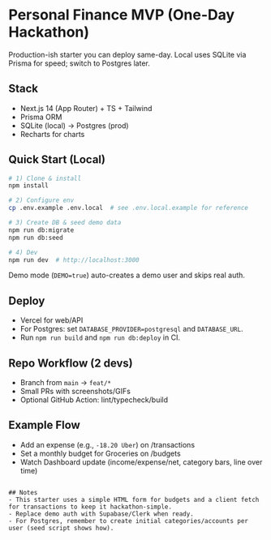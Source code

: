 # Personal Finance MVP (One-Day Hackathon)

Production-ish starter you can deploy same-day. Local uses SQLite via Prisma for speed; switch to Postgres later.

## Stack
- Next.js 14 (App Router) + TS + Tailwind
- Prisma ORM
- SQLite (local) → Postgres (prod)
- Recharts for charts

## Quick Start (Local)
```bash
# 1) Clone & install
npm install

# 2) Configure env
cp .env.example .env.local  # see .env.local.example for reference

# 3) Create DB & seed demo data
npm run db:migrate
npm run db:seed

# 4) Dev
npm run dev  # http://localhost:3000
```

Demo mode (`DEMO=true`) auto-creates a demo user and skips real auth.

## Deploy
- Vercel for web/API
- For Postgres: set `DATABASE_PROVIDER=postgresql` and `DATABASE_URL`.
- Run `npm run build` and `npm run db:deploy` in CI.

## Repo Workflow (2 devs)
- Branch from `main` → `feat/*`
- Small PRs with screenshots/GIFs
- Optional GitHub Action: lint/typecheck/build

## Example Flow
- Add an expense (e.g., `-18.20 Uber`) on /transactions
- Set a monthly budget for Groceries on /budgets
- Watch Dashboard update (income/expense/net, category bars, line over time)
```

## Notes
- This starter uses a simple HTML form for budgets and a client fetch for transactions to keep it hackathon-simple.
- Replace demo auth with Supabase/Clerk when ready.
- For Postgres, remember to create initial categories/accounts per user (seed script shows how).
